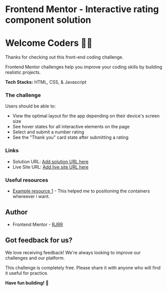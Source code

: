 # Frontend Mentor - Interactive rating component solution

# Welcome Coders 👋🏻

Thanks for checking out this front-end coding challenge.

Frontend Mentor challenges help you improve your coding skills by building realistic projects.

**Tech Stacks:** HTML, CSS, & Javascript

### The challenge

Users should be able to:

- View the optimal layout for the app depending on their device's screen size
- See hover states for all interactive elements on the page
- Select and submit a number rating
- See the "Thank you" card state after submitting a rating

### Links

- Solution URL: [Add solution URL here](https://github.com/RJRanan/interactive-rating-component-main)
- Live Site URL: [Add live site URL here](https://interactive-rating-component-main-ten-iota.vercel.app/)

### Useful resources

- [Example resource 1](https://css-tricks.com/) - This helped me to positioning the containers whereever i want.

## Author

- Frontend Mentor - [RJRR](https://www.frontendmentor.io/profile/RJRanan)

## Got feedback for us?

We love receiving feedback! We're always looking to improve our challenges and our platform.

This challenge is completely free. Please share it with anyone who will find it useful for practice.

**Have fun building!** 🚀
